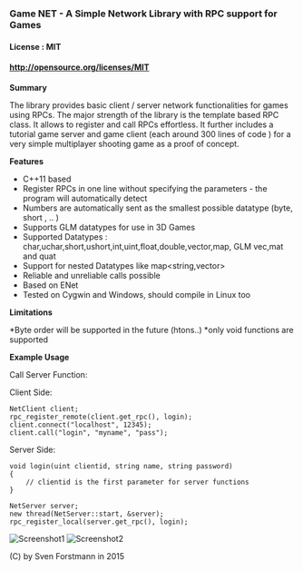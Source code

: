 ### Game NET - A Simple Network Library with RPC support for Games

#### License : MIT
#### http://opensource.org/licenses/MIT

**Summary** 

The library provides basic client / server network functionalities for games using RPCs. The major strength of the library is the template based RPC class. It allows to register and call RPCs effortless. It further includes a tutorial game server and game client (each around 300  lines of code ) for a very simple multiplayer shooting game as a proof of concept.

**Features**

* C++11 based 
* Register RPCs in one line without specifying the parameters - the program will automatically detect
* Numbers are automatically sent as the smallest possible datatype (byte, short , .. )
* Supports GLM datatypes for use in 3D Games
* Supported Datatypes : char,uchar,short,ushort,int,uint,float,double,vector,map, GLM vec,mat and quat
* Support for nested Datatypes like map<string,vector>
* Reliable and unreliable calls possible
* Based on ENet
* Tested on Cygwin and Windows, should compile in Linux too

**Limitations**

*Byte order will be supported in the future (htons..)
*only void functions are supported

**Example Usage**

Call Server Function:

Client Side:

    NetClient client;
    rpc_register_remote(client.get_rpc(), login);
    client.connect("localhost", 12345);
    client.call("login", "myname", "pass");

Server Side:

    void login(uint clientid, string name, string password)
    {
        // clientid is the first parameter for server functions
    }
    
    NetServer server;
    new thread(NetServer::start, &server);
    rpc_register_local(server.get_rpc(), login);

![Screenshot1](https://github.com/sp4cerat/Game-NET/blob/master/screenshots/game.png?raw=true)
![Screenshot2](https://github.com/sp4cerat/Game-NET/blob/master/screenshots/lobby.png?raw=true)

(C) by Sven Forstmann in 2015
